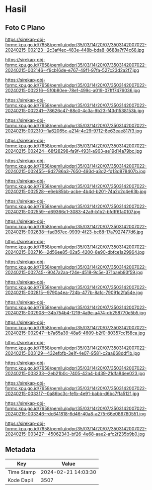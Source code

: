 # Hasil

## Foto C Plano

https://sirekap-obj-formc.kpu.go.id/7658/pemilu/pdpr/35/03/14/20/07/3503142007022-20240215-002123--2c3af4ec-483e-448b-bda8-8688a7f74c68.jpg

https://sirekap-obj-formc.kpu.go.id/7658/pemilu/pdpr/35/03/14/20/07/3503142007022-20240215-002146--f9cb16de-e767-49f1-97fa-527c23d2a2f7.jpg

https://sirekap-obj-formc.kpu.go.id/7658/pemilu/pdpr/35/03/14/20/07/3503142007022-20240215-002216--5f0b80ee-78e1-499c-a019-07fff7476036.jpg

https://sirekap-obj-formc.kpu.go.id/7658/pemilu/pdpr/35/03/14/20/07/3503142007022-20240215-002241--78626c47-88c0-4c3a-9b23-f43d1538153b.jpg

https://sirekap-obj-formc.kpu.go.id/7658/pemilu/pdpr/35/03/14/20/07/3503142007022-20240215-002310--1a62065c-a214-4c29-9712-8e63eae817f3.jpg

https://sirekap-obj-formc.kpu.go.id/7658/pemilu/pdpr/35/03/14/20/07/3503142007022-20240215-002424--68f28298-fa9f-4931-a963-ae19d14a79bc.jpg

https://sirekap-obj-formc.kpu.go.id/7658/pemilu/pdpr/35/03/14/20/07/3503142007022-20240215-002455--9d2786a3-7650-493d-a3d2-fd13d878407b.jpg

https://sirekap-obj-formc.kpu.go.id/7658/pemilu/pdpr/35/03/14/20/07/3503142007022-20240215-002528--e6eb85bb-acbe-4b4d-b201-74a2c2c4e63b.jpg

https://sirekap-obj-formc.kpu.go.id/7658/pemilu/pdpr/35/03/14/20/07/3503142007022-20240215-002559--d69366c1-3083-42a9-b1b2-bfdff61a0107.jpg

https://sirekap-obj-formc.kpu.go.id/7658/pemilu/pdpr/35/03/14/20/07/3503142007022-20240215-002638--fad367ec-9939-4f23-bc88-17a7927477d6.jpg

https://sirekap-obj-formc.kpu.go.id/7658/pemilu/pdpr/35/03/14/20/07/3503142007022-20240215-002716--2d56ee85-02a5-4200-8e90-dbfce1a29964.jpg

https://sirekap-obj-formc.kpu.go.id/7658/pemilu/pdpr/35/03/14/20/07/3503142007022-20240215-002745--9047a2aa-f24e-4518-9c5e-371baeb93f59.jpg

https://sirekap-obj-formc.kpu.go.id/7658/pemilu/pdpr/35/03/14/20/07/3503142007022-20240215-002815--9790a4ea-724b-477b-8a1c-79091c2fa54e.jpg

https://sirekap-obj-formc.kpu.go.id/7658/pemilu/pdpr/35/03/14/20/07/3503142007022-20240215-002908--34b754b4-1219-4a9e-a474-db258770e5b5.jpg

https://sirekap-obj-formc.kpu.go.id/7658/pemilu/pdpr/35/03/14/20/07/3503142007022-20240215-002947--b7a65a39-48a6-4609-b2f0-80357cc158ca.jpg

https://sirekap-obj-formc.kpu.go.id/7658/pemilu/pdpr/35/03/14/20/07/3503142007022-20240215-003129--432efbfb-3e1f-4e07-9581-c2aa668ddf1b.jpg

https://sirekap-obj-formc.kpu.go.id/7658/pemilu/pdpr/35/03/14/20/07/3503142007022-20240215-003233--2eb21b0c-7405-42a4-b439-21dfa84ee023.jpg

https://sirekap-obj-formc.kpu.go.id/7658/pemilu/pdpr/35/03/14/20/07/3503142007022-20240215-003317--0a86bc3c-fe1b-4e91-babb-d6bc7ffa5121.jpg

https://sirekap-obj-formc.kpu.go.id/7658/pemilu/pdpr/35/03/14/20/07/3503142007022-20240215-003346--dc641818-6d46-40a8-a275-66e086780551.jpg

https://sirekap-obj-formc.kpu.go.id/7658/pemilu/pdpr/35/03/14/20/07/3503142007022-20240215-003427--45062343-bf26-4e68-aae2-afc2f235b9b0.jpg


## Metadata

| Key        | Value               |
| ---------- | ------------------- |
| Time Stamp | 2024-02-21 14:03:30 |
| Kode Dapil | 3507                |



